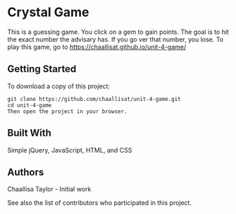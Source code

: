# Crystal Game
This is a guessing game. You click on a gem to gain points. The goal is to hit the exact number the advisary has. If you go ver that number, you lose.
To play this game, go to https://chaallisat.github.io/unit-4-game/

## Getting Started
To download a copy of this project: 

    git clone https://github.com/chaallisat/unit-4-game.git
    cd unit-4-game
    Then open the project in your browser. 


## Built With
Simple jQuery, JavaScript, HTML, and CSS

## Authors
Chaallisa Taylor - Initial work
<!-- Kairi - visual concept - 5 yr old niece -->
See also the list of contributors who participated in this project.
